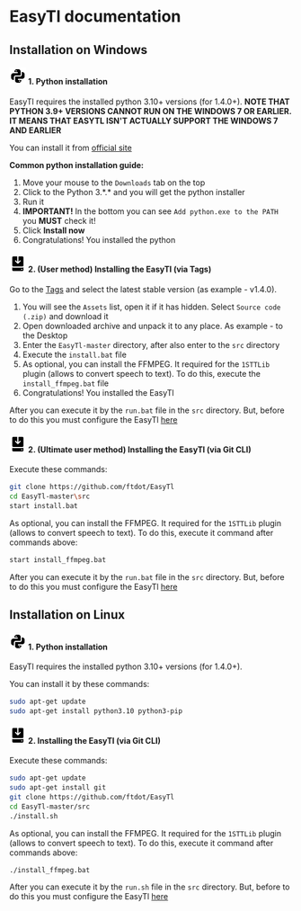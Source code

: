 # EasyTl documentation

## Installation on Windows

#### ![Python icon](../icons/python-icon.png) 1. Python installation
EasyTl requires the installed python 3.10+ versions (for 1.4.0+).
**NOTE THAT PYTHON 3.9+ VERSIONS CANNOT RUN ON THE WINDOWS 7 OR EARLIER. IT MEANS THAT EASYTL ISN'T ACTUALLY SUPPORT THE WINDOWS 7 AND EARLIER**

You can install it from [official site](https://www.python.org)

**Common python installation guide:**
1. Move your mouse to the `Downloads` tab on the top
2. Click to the Python 3.\*.\* and you will get the python installer
3. Run it
4. **IMPORTANT!** In the bottom you can see `Add python.exe to the PATH` you **MUST** check it!
5. Click **Install now**
6. Congratulations! You installed the python

#### ![Install icon](../icons/install-icon.png) 2. (User method) Installing the EasyTl (via Tags)
Go to the [Tags](https://github.com/ftdot/EasyTl/tags) and select the latest stable version (as example - v1.4.0).

1. You will see the `Assets` list, open it if it has hidden. Select `Source code (.zip)` and download it
2. Open downloaded archive and unpack it to any place. As example - to the Desktop
3. Enter the `EasyTl-master` directory, after also enter to the `src` directory
4. Execute the `install.bat` file
5. As optional, you can install the FFMPEG. It required for the `1STTLib` plugin (allows to convert speech to text). To do this, execute the `install_ffmpeg.bat` file
6. Congratulations! You installed the EasyTl

After you can execute it by the `run.bat` file in the `src` directory. But, before to do this you must configure the EasyTl [here](configuration.md)

#### ![Install icon](../icons/install-icon.png) 2. (Ultimate user method) Installing the EasyTl (via Git CLI)
Execute these commands:
```bash
git clone https://github.com/ftdot/EasyTl
cd EasyTl-master\src
start install.bat
```

As optional, you can install the FFMPEG. It required for the `1STTLib` plugin (allows to convert speech to text). To do this, execute it command after commands above:
```bash
start install_ffmpeg.bat
```

After you can execute it by the `run.bat` file in the `src` directory. But, before to do this you must configure the EasyTl [here](configuration.md)

## Installation on Linux

#### ![Python icon](../icons/python-icon.png) 1. Python installation
EasyTl requires the installed python 3.10+ versions (for 1.4.0+).

You can install it by these commands:
```bash
sudo apt-get update
sudo apt-get install python3.10 python3-pip
```

#### ![Install icon](../icons/install-icon.png) 2. Installing the EasyTl (via Git CLI)
Execute these commands:
```bash
sudo apt-get update
sudo apt-get install git
git clone https://github.com/ftdot/EasyTl
cd EasyTl-master/src
./install.sh
```

As optional, you can install the FFMPEG. It required for the `1STTLib` plugin (allows to convert speech to text). To do this, execute it command after commands above:
```bash
./install_ffmpeg.bat
```

After you can execute it by the `run.sh` file in the `src` directory. But, before to do this you must configure the EasyTl [here](configuration.md)
